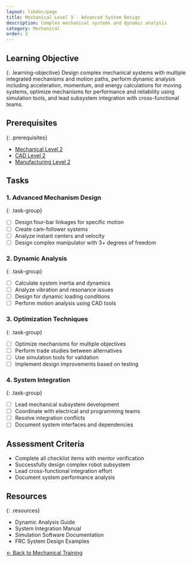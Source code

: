 ```yaml
---
layout: libdoc/page
title: Mechanical Level 3 - Advanced System Design
description: Complex mechanical systems and dynamic analysis
category: Mechanical
order: 3
---
```


## Learning Objective
{: .learning-objective}
Design complex mechanical systems with multiple integrated mechanisms and motion paths, perform dynamic analysis including acceleration, momentum, and energy calculations for moving systems, optimize mechanisms for performance and reliability using simulation tools, and lead subsystem integration with cross-functional teams.

## Prerequisites
{: .prerequisites}
- [Mechanical Level 2](../mechanical/level-2)
- [CAD Level 2](../cad/level-2)
- [Manufacturing Level 2](../manufacturing/level-2)

## Tasks

### 1. Advanced Mechanism Design
{: .task-group}
- [ ] Design four-bar linkages for specific motion
- [ ] Create cam-follower systems
- [ ] Analyze instant centers and velocity
- [ ] Design complex manipulator with 3+ degrees of freedom

### 2. Dynamic Analysis
{: .task-group}
- [ ] Calculate system inertia and dynamics
- [ ] Analyze vibration and resonance issues
- [ ] Design for dynamic loading conditions
- [ ] Perform motion analysis using CAD tools

### 3. Optimization Techniques
{: .task-group}
- [ ] Optimize mechanisms for multiple objectives
- [ ] Perform trade studies between alternatives
- [ ] Use simulation tools for validation
- [ ] Implement design improvements based on testing

### 4. System Integration
{: .task-group}
- [ ] Lead mechanical subsystem development
- [ ] Coordinate with electrical and programming teams
- [ ] Resolve integration conflicts
- [ ] Document system interfaces and dependencies

## Assessment Criteria
- Complete all checklist items with mentor verification
- Successfully design complex robot subsystem
- Lead cross-functional integration effort
- Document system performance analysis

## Resources
{: .resources}
- Dynamic Analysis Guide
- System Integration Manual
- Simulation Software Documentation
- FRC System Design Examples

[← Back to Mechanical Training](../)